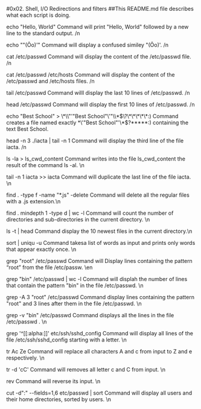 #0x02. Shell, I/O Redirections and filters
##This README.md file describes what each script is doing.

echo "Hello, World" Command will print "Hello, World" followed by a new line to the standard output. /n

echo "\"(Ôo)'" Command will display a confused similey "(Ôo)'. /n

cat /etc/passwd Command will display the content of the /etc/passwd file. /n

cat /etc/passwd /etc/hosts Command will display the content of the /etc/passwd and /etc/hosts files. /n

tail /etc/passwd Command willl display the last 10 lines of /etc/passwd. /n

head /etc/passwd Command will display the first 10 lines of /etc/passwd. /n

echo "Best School" > \\\*\\\\"'\"Best School\"\\'"\\\\\*\$\\\?\\\*\\\*\\\*\\\*\\\*:\) Command creates a file named exactly \*\\'"Best School"\'\\*$\?\*\*\*\*\*:) containing the text Best School.

head -n 3 ./iacta | tail -n 1 Command will display the third line of the file iacta. /n

ls -la > ls_cwd_content Command writes into the file ls_cwd_content the result of the command ls -al. \n

tail -n 1 iacta >> iacta Command will duplicate the last line of the file iacta. \n

find . -type f -name "*.js" -delete Command will delete all the regular files with a .js extension.\n

find . mindepth 1 -type d | wc -l Command will count the number of directories and sub-directories in the current directory. \n 

ls -t | head Command display the 10 newest files in the current directory.\n

sort | uniqu -u Command takesa list of words as input and prints only words that appear exactly once. \n

grep "root" /etc/passwd Command will Display lines containing the pattern “root” from the file /etc/passw. \en

grep "bin" /etc/passwd | wc -l Command will displah the number of lines that contain the pattern "bin" in the file /etc/passwd. \n

grep -A 3 "root" /etc/passwd Command display lines containing the pattern "root" and 3 lines after them in the file /etc/passwd. \n 

grep -v "bin" /etc/passwd Command displays all the lines in the file /etc/passwd . \n

grep '^[[:alpha:]]' etc/ssh/sshd_config Command will display all lines of the file /etc/ssh/sshd_config starting with a letter. \n

tr Ac Ze Command will replace all characters A and c from input to Z and e respectively. \n

tr -d 'cC' Command will removes all letter c and C from input. \n

rev  Command will reverse its input. \n

cut -d":" --fields=1,6 etc/passwd | sort  Command will display all users and their home directories, sorted by users. \n


